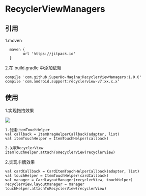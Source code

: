 # RecyclerViewManagers

## 引用

1.moven

      maven {
            url 'https://jitpack.io'
      }
 
2.在 build.gradle 中添加依赖

    compile 'com.github.SuperDo-Magina:RecyclerViewManagers:1.0.0'
    compile 'com.android.support:recyclerview-v7:xx.x.x'
    
## 使用

1.实现拖拽效果

![](/Users/L/Desktop/drag.gif)
	
	1.创建itemTouchHelper
	val callback = ItemDragHelperCallback(adapter, list)
	val itemTouchHelper = ItemTouchHelper(callback)
	
	2.关联RecyclerView
   	itemTouchHelper.attachToRecyclerView(recyclerView)
    
2.实现卡牌效果
	 
	val cardCallback = CardItemTouchHelperCallback(adapter, list)
	val touchHelper = ItemTouchHelper(cardCallback)
    val manager = CardLayoutManager(recyclerView, touchHelper)
    recyclerView.layoutManager = manager
    touchHelper.attachToRecyclerView(recyclerView)
